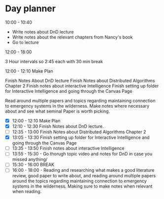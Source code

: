 # Day planner
10:00 - 10:40

- Write notes about DnD lecture
- Write notes about the relevant chapters from Nancy's book
- Go to lecture

12:00 - 18:00

3 Hour intervals so 2:45 each with 30 min break

12:00 - 12:10 Make Plan

Finish Notes About DnD lecture
Finish Notes about Distributed Algorithms Chapter 2
Finish notes about interactive Intelligence
Finish setting up folder for Interactive Intelligence and going through the Canvas Page

Read around multiple papers and topics regarding maintaining connection to emergency systems in the wilderness. Make notes where necessary about and see what seminal Paper is worth picking.


- [x] 12:00 - 12:10 Make Plan
- [x] 12:10 - 12:30 Finish Notes about DnD lecture.
- [ ] 12:35 - 13:00 Finish Notes about Distributed Algorithms Chapter 2
- [x] 13:05 - 13:30 Finish setting up folder for Interactive Intelligence and going through the Canvas Page
- [ ] 13:35 - 13:50 Finish notes about interactive Intelligence
- [ ] 13:55 - 15:30 - Go thorugh topic video and notes for DnD in case you missed anything/
- [ ] 15:30 - 16:00 BREAK
- [ ] 16:00 - 18:00 - Reading and researching what makes a good literature review, good paper to write about, and reading around multiple papers around the topics regarding maintaining connection to emergency systems in the wilderness. Making sure to make notes when relevant when reading.
